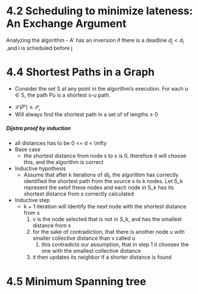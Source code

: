 
# 4.2 Scheduling to minimize lateness: An Exchange Argument

Analyzing the algorithm
	- A' has an inversion if there is a deadline $d_j < d_i$ ,and i is scheduled before j 


# 4.4 Shortest Paths in a Graph


+ Consider the set S at any point in the algorithm’s execution. For each
u ∈ S, the path Pu is a shortest s-u path.

- $\mathcal{L}(P')\geq\mathcal{P_x}$
- Will always find the shortest path in a set of of lengths $\geq$ 0

##### Dijstra proof by induction
- all distances has to be 0 <= d < \infty
- Base case
	- the shortest distance from node s to s is 0, therefore it will choose this, and the algorithm is correct
- Inductive hypothesis
	- Assume that after k iterations of dij, the algorithm has correctly identified the shortest path from the source s to k nodes. Let S_k represent the setof these nodes and each node in S_k has its shortest distance from s correctly calculated
- Inductive step
	- k + 1 iteration will identify the next node with the shortest distance from s
		1. v is the node selected that is not in S_k, and has the smallest distance from s
		2. for the sake of contradiction, that there is another node u with smaller collective distance than v called u
			1. this contradicts our assumption, that in step 1 it chooses the one with the smallest collective distance
		3. it then  updates its neighbor if a shorter distance is found

# 4.5 Minimum Spanning tree

